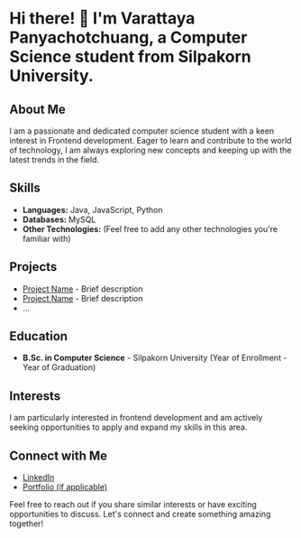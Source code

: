 # Hi there! 👋 I'm Varattaya Panyachotchuang, a Computer Science student from Silpakorn University.

## About Me

I am a passionate and dedicated computer science student with a keen interest in Frontend development. Eager to learn and contribute to the world of technology, I am always exploring new concepts and keeping up with the latest trends in the field.

## Skills

- **Languages:** Java, JavaScript, Python
- **Databases:** MySQL
- **Other Technologies:** (Feel free to add any other technologies you're familiar with)

## Projects

- [Project Name](link-to-project) - Brief description
- [Project Name](link-to-project) - Brief description
- ...

## Education

- **B.Sc. in Computer Science** - Silpakorn University (Year of Enrollment - Year of Graduation)

## Interests

I am particularly interested in frontend development and am actively seeking opportunities to apply and expand my skills in this area.

## Connect with Me

- [LinkedIn](link-to-your-linkedin-profile)
- [Portfolio (if applicable)](link-to-your-portfolio)

Feel free to reach out if you share similar interests or have exciting opportunities to discuss. Let's connect and create something amazing together!

